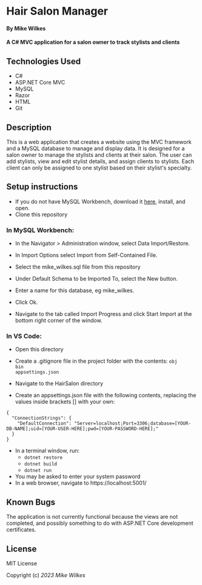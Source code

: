 # Hair Salon Manager

#### By Mike Wilkes

#### A C# MVC application for a salon owner to track stylists and clients

## Technologies Used

- C#
- ASP.NET Core MVC
- MySQL
- Razor
- HTML
- Git

## Description

This is a web application that creates a website using the MVC framework and a MySQL database to manage and display data. It is designed for a salon owner to manage the stylists and clients at their salon. The user can add stylists, view and edit stylist details, and assign clients to stylists. Each client can only be assigned to one stylist based on their stylist's specialty.

## Setup instructions

- If you do not have MySQL Workbench, download it [here](https://dev.mysql.com/downloads/workbench/), install, and open.
- Clone this repository
### In MySQL Workbench:
- In the Navigator > Administration window, select Data Import/Restore.

- In Import Options select Import from Self-Contained File.

- Select the mike_wilkes.sql file from this repository

- Under Default Schema to be Imported To, select the New button.

- Enter a name for this database, eg mike_wilkes.
- Click Ok.
- Navigate to the tab called Import Progress and click Start Import at the bottom right corner of the window.
### In VS Code:
- Open this directory
- Create a .gitignore file in the project folder with the contents:
  `obj`<br>
  `bin`<br>
  `appsettings.json`

- Navigate to the HairSalon directory
- Create an appsettings.json file with the following contents, replacing the values inside brackets [] with your own:

```
{
  "ConnectionStrings": {
    "DefaultConnection": "Server=localhost;Port=3306;database=[YOUR-DB-NAME];uid=[YOUR-USER-HERE];pwd=[YOUR-PASSWORD-HERE];"
  }
}
```

- In a terminal window, run:
  - `dotnet restore`
  - `dotnet build`
  - `dotnet run`
- You may be asked to enter your system password
- In a web browser, navigate to https://localhost:5001/

## Known Bugs

The application is not currently functional because the views are not completed, and possibly something to do with ASP.NET Core development certificates.

## License

MIT License

Copyright (c) _2023_ _Mike Wilkes_
